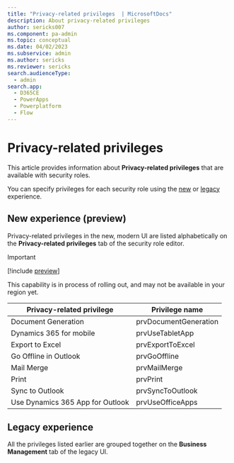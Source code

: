 ```yaml
---
title: "Privacy-related privileges  | MicrosoftDocs"
description: About privacy-related privileges
author: sericks007
ms.component: pa-admin
ms.topic: conceptual
ms.date: 04/02/2023
ms.subservice: admin
ms.author: sericks
ms.reviewer: sericks
search.audienceType: 
  - admin
search.app:
  - D365CE
  - PowerApps
  - Powerplatform
  - Flow
---
```


# Privacy-related privileges

This article provides information about **Privacy-related privileges** that are available with security roles.

You can specify privileges for each security role using the [new](security-roles-privileges.md#define-the-privileges-and-properties-of-a-security-role) or [legacy](security-roles-privileges.md#security-roles-and-the-legacy-ui) experience.

## New experience (preview)

Privacy-related privileges in the new, modern UI are listed alphabetically on the **Privacy-related privileges** tab of the security role editor.

> [!Important]
> [!include [preview](../includes/cc-preview-features-definition.md)]
> 
> This capability is in process of rolling out, and may not be available in your region yet.

|Privacy-related privilege  | Privilege name | 
|---------------------------|-----------------|
|Document Generation	|prvDocumentGeneration	|
|Dynamics 365 for mobile	|prvUseTabletApp	|
|Export to Excel	|prvExportToExcel	|
|Go Offline in Outlook	|prvGoOffline	|
|Mail Merge	|prvMailMerge	|
|Print	|prvPrint	|
|Sync to Outlook	|prvSyncToOutlook	|
|Use Dynamics 365 App for Outlook	|prvUseOfficeApps	|
		
## Legacy experience
All the privileges listed earlier are grouped together on the **Business Management** tab of the legacy UI.

